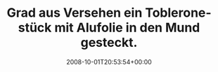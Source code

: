 ---
retweeted: false
source: <a href="http://twitter.com" rel="nofollow">Twitter Web Client</a>
entities:
  hashtags:
  - text: ichkoenntkotzen
    indices:
    - '74'
    - '90'
  symbols: []
  user_mentions: []
  urls: []
display_text_range:
- '0'
- '90'
favorite_count: '0'
id_str: '942420497'
truncated: false
retweet_count: '0'
id: '942420497'
created_at: Wed Oct 01 20:53:54 +0000 2008
favorited: false
full_text: 'Grad aus Versehen ein Tobleronestück mit Alufolie in den Mund gesteckt...
  #ichkoenntkotzen'
lang: de
tags:
- ichkoenntkotzen
- pesos/twitter
date: '2008-10-01T20:53:54+00:00'
src: https://twitter.com/bascht/status/942420497
original_url: https://twitter.com/bascht/status/942420497
type: twitter_tweet
text: 'Grad aus Versehen ein Tobleronestück mit Alufolie in den Mund gesteckt... #ichkoenntkotzen'
title: Grad aus Versehen ein Tobleronestück mit Alufolie in den Mund gesteckt.

---